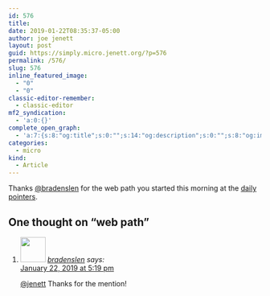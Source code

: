 ```yaml
---
id: 576
title: 
date: 2019-01-22T08:35:37-05:00
author: joe jenett
layout: post
guid: https://simply.micro.jenett.org/?p=576
permalink: /576/
slug: 576
inline_featured_image:
  - "0"
  - "0"
classic-editor-remember:
  - classic-editor
mf2_syndication:
  - 'a:0:{}'
complete_open_graph:
  - 'a:7:{s:8:"og:title";s:0:"";s:14:"og:description";s:0:"";s:8:"og:image";s:0:"";s:7:"og:type";s:0:"";s:12:"twitter:card";s:7:"summary";s:19:"twitter:description";s:0:"";s:15:"twitter:creator";s:0:"";}'
categories:
  - micro
kind:
  - Article
---
```

Thanks [@bradenslen](https://micro.blog/bradenslen) for the web path you started this morning at the [daily pointers](https://pointers.dailywebthing.com/01-22-19/).

<h2 id="comments-title">One thought on “<span>web path</span>”		</h2>


<ol class="commentlist">
<li class="comment even thread-even depth-1 u-comment h-cite h-entry p-comment" id="li-comment-378">
<article id="comment-378" class="comment " itemprop="comment" itemscope="" itemtype="http://schema.org/Comment">
<footer>
<address class="comment-author p-author author vcard hcard h-card" itemprop="creator" itemscope="" itemtype="http://schema.org/Person">
<img alt="" src="https://micro.blog/bradenslen/avatar.jpg" srcset="https://micro.blog/bradenslen/avatar.jpg 2x" class="avatar avatar-50 photo avatar-default local-avatar u-photo" itemprop="image" loading="lazy" width="50" height="50">				<cite class="fn p-name" itemprop="name"><a href="https://micro.blog/bradenslen" rel="external nofollow ugc" class="u-url url">bradenslen</a></cite> <span class="says">says:</span>					</address>
<!-- .comment-author .vcard -->

<div class="comment-meta commentmetadata">
<a href="https://micro.blog/bradenslen/1983094"><time class="updated published dt-updated dt-published" datetime="2019-01-22T17:19:23-05:00" itemprop="datePublished dateModified dateCreated">
January 22, 2019 at 5:19 pm						</time></a>
</div>
<!-- .comment-meta .commentmetadata -->
</footer>

<div class="comment-content e-content p-summary p-name" itemprop="text name description">
<p><a href="https://micro.blog/jenett" rel="nofollow ugc">@jenett</a> Thanks for the mention!</p></div></article></li></ol>